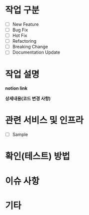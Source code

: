 # **작업 구분**
- [ ] New Feature
- [ ] Bug Fix
- [ ] Hot Fix
- [ ] Refactoring
- [ ] Breaking Change
- [ ] Documentation Update

# **작업 설명**
**notion link**


**상세내용(코드 변경 사항)**


# **관련 서비스 및 인프라**
- [ ] Sample


# **확인(테스트) 방법**


# **이슈 사항**


# **기타**